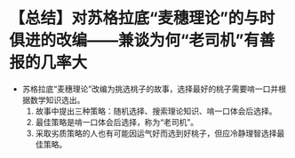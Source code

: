 # 【总结】对苏格拉底“麦穗理论”的与时俱进的改编——兼谈为何“老司机”有善报的几率大

-   苏格拉底“麦穗理论”改编为挑选桃子的故事，选择最好的桃子需要啃一口并根据数学知识选出。
    1.  故事中提出三种策略：随机选择、搜索理论知识、啃一口体会后选择。
    2.  最佳策略是啃一口体会后选择，称为“老司机”。
    3.  采取劣质策略的人也有可能因运气好而选到好桃子，但应冷静理智选择最佳策略。